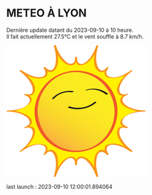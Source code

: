 # METEO À LYON

Dernière update datant du 2023-09-10 à 10 heure.  
Il fait actuellement 27.5°C et le vent souffle à 8.7 km/h.      

![](./.github/sun.png)

last launch : 2023-09-10 12:00:01.894064
